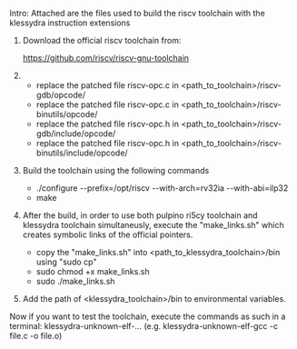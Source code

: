 Intro: 
Attached are the files used to build the riscv toolchain with the klessydra instruction extensions

1) Download the official riscv toolchain from: 

   https://github.com/riscv/riscv-gnu-toolchain

2) - replace the patched file riscv-opc.c in <path_to_toolchain>/riscv-gdb/opcode/
   - replace the patched file riscv-opc.c in <path_to_toolchain>/riscv-binutils/opcode/
   - replace the patched file riscv-opc.h in <path_to_toolchain>/riscv-gdb/include/opcode/
   - replace the patched file riscv-opc.h in <path_to_toolchain>/riscv-binutils/include/opcode/

3) Build the toolchain using the following commands
    
   - ./configure --prefix=/opt/riscv --with-arch=rv32ia --with-abi=ilp32
   -  make

4) After the build, in order to use both pulpino ri5cy toolchain and klessydra toolchain simultaneusly, execute the "make_links.sh" which creates symbolic links of the official pointers.
   -	copy the "make_links.sh" into <path_to_klessydra_toolchain>/bin using "sudo cp"
   -	sudo chmod +x make_links.sh
   -	sudo ./make_links.sh

5) Add the path of <klessydra_toolchain>/bin to environmental variables.

Now if you want to test the toolchain, execute the commands as such in a terminal: klessydra-unknown-elf-... (e.g. klessydra-unknown-elf-gcc -c file.c -o file.o)
